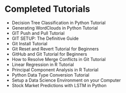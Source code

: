 
# Completed Tutorials

- Decision Tree Classification in Python Tutorial
- Generating WordClouds in Python Tutorial
- GIT Push and Pull Tutorial
- GIT SETUP: The Definitive Guide
- Git Install Tutorial
- Git Reset and Revert Tutorial for Beginners
- GitHub and Git Tutorial for Beginners
- How to Resolve Merge Conflicts in Git Tutorial
- Linear Regression in R Tutorial
- Principal Component Analysis in R Tutorial
- Python Data Type Conversion Tutorial
- Setup a Data Science Environment on your Computer
- Stock Market Predictions with LSTM in Python
